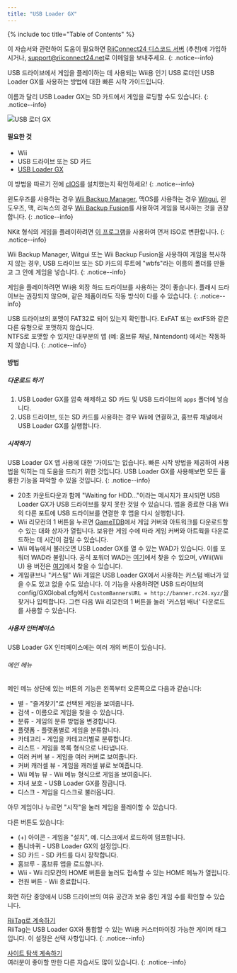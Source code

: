 ```yaml
---
title: "USB Loader GX"
---
```


{% include toc title="Table of Contents" %}

이 자습서와 관련하여 도움이 필요하면 [RiiConnect24 디스코드 서버](https://discord.gg/rc24) (추천)에 가입하시거나, [support@riiconnect24.net](mailto:support@riiconnect24.net)로 이메일을 보내주세요.
{: .notice--info}

USB 드라이브에서 게임을 플레이하는 데 사용되는 Wii용 인기 USB 로더인 USB Loader GX를 사용하는 방법에 대한 빠른 시작 가이드입니다.

이름과 달리 USB Loader GX는 SD 카드에서 게임을 로딩할 수도 있습니다.
{: .notice--info}

![USB 로더 GX](/images/usbloadergx.png)

#### 필요한 것

* Wii
* USB 드라이브 또는 SD 카드
* [USB Loader GX](https://oscwii.org/library/app/usbloader_gx)

이 방법을 따르기 전에 [cIOS](/cios)를 설치했는지 확인하세요!
{: .notice--info}

윈도우즈를 사용하는 경우 [Wii Backup Manager](/wiibackupmanager), 맥OS를 사용하는 경우 [Witgui](https://desairem.com/wordpress/category/witgui-download/), 윈도우즈, 맥, 리눅스의 경우 [Wii Backup Fusion](https://github.com/larsenv/Wii-Backup-Fusion)를 사용하여 게임을 복사하는 것을 권장합니다.
{: .notice--info}

NKit 형식의 게임을 플레이하려면 [이 프로그램](https://gbatemp.net/download/nkit.36157/)을 사용하여 먼저 ISO로 변환합니다.
{: .notice--info}

Wii Backup Manager, Witgui 또는 Wii Backup Fusion을 사용하여 게임을 복사하지 않는 경우, USB 드라이브 또는 SD 카드의 루트에 "wbfs"라는 이름의 폴더를 만들고 그 안에 게임을 넣습니다.
{: .notice--info}

게임을 플레이하려면 Wii용 외장 하드 드라이브를 사용하는 것이 좋습니다. 플래시 드라이브는 권장되지 않으며, 같은 제품이라도 작동 방식이 다를 수 있습니다.
{: .notice--info}

USB 드라이브의 포맷이 FAT32로 되어 있는지 확인합니다. ExFAT 또는 extFS와 같은 다른 유형으로 포맷하지 않습니다. <br> NTFS로 포맷할 수 있지만 대부분의 앱 (예: 홈브류 채널, Nintendont) 에서는 작동하지 않습니다.
{: .notice--info}

#### 방법

##### 다운로드 하기

1. USB Loader GX를 압축 해제하고 SD 카드 및 USB 드라이브의 `apps` 폴더에 넣습니다.
2. USB 드라이브, 또는 SD 카드를 사용하는 경우 Wii에 연결하고, 홈브류 채널에서 USB Loader GX를 실행합니다.

##### 시작하기

USB Loader GX 앱 사용에 대한 '가이드'는 없습니다. 빠른 시작 방법을 제공하여 사용법을 익히는 데 도움을 드리기 위한 것입니다. USB Loader GX를 사용해보면 모든 훌륭한 기능을 파악할 수 있을 것입니다.
{: .notice--info}

* 20초 카운트다운과 함께 "Waiting for HDD..."이라는 메시지가 표시되면 USB Loader GX가 USB 드라이브를 찾지 못한 것일 수 있습니다. 앱을 종료한 다음 Wii의 다른 포트에 USB 드라이브를 연결한 후 앱을 다시 실행합니다.
* Wii 리모컨의 1 버튼을 누르면 [GameTDB](https://gametdb.com/)에서 게임 커버와 아트워크를 다운로드할 수 있는 대화 상자가 열립니다. 보유한 게임 수에 따라 게임 커버와 아트웍을 다운로드하는 데 시간이 걸릴 수 있습니다.
* Wii 메뉴에서 불러오면 USB Loader GX를 열 수 있는 WAD가 있습니다. 이를 포워더 WAD라 불립니다. 공식 포워더 WAD는 [여기](https://sourceforge.net/projects/usbloadergx/files/Releases/Forwarders/USB%20Loader%20GX-UNEO_Forwarder_5_1_AHBPROT.wad)에서 찾을 수 있으며, vWii(Wii U) 용 버전은 [여기](https://sourceforge.net/projects/usbloadergx/files/Releases/Forwarders/USB%20Loader%20GX-UNEO_Forwarder_5_1_AHBPROT_vWii%20%28Fix%29.wad)에서 찾을 수 있습니다.
* 게임큐브나 "커스텀" Wii 게임은 USB Loader GX에서 사용하는 커스텀 배너가 있을 수도 있고 없을 수도 있습니다. 이 기능을 사용하려면 USB 드라이브의 config/GXGlobal.cfg에서 `CustomBannersURL = http://banner.rc24.xyz/`을 찾거나 입력합니다. 그런 다음 Wii 리모컨의 1 버튼을 눌러 '커스텀 배너' 다운로드를 사용할 수 있습니다.

##### 사용자 인터페이스

USB Loader GX 인터페이스에는 여러 개의 버튼이 있습니다.

###### 메인 메뉴

메인 메뉴 상단에 있는 버튼의 기능은 왼쪽부터 오른쪽으로 다음과 같습니다:

* 별 - "즐겨찾기"로 선택된 게임을 보여줍니다.
* 검색 - 이름으로 게임을 찾을 수 있습니다.
* 분류 - 게임의 분류 방법을 변경합니다.
* 플랫폼 - 플랫폼별로 게임을 분류합니다.
* 카테고리 - 게임을 카테고리별로 분류합니다.
* 리스트 - 게임을 목록 형식으로 나타냅니다.
* 여러 커버 뷰 - 게임을 여러 커버로 보여줍니다.
* 커버 캐러셀 뷰 - 게임을 캐러셀 뷰로 보여줍니다.
* Wii 메뉴 뷰 - Wii 메뉴 형식으로 게임을 보여줍니다.
* 자녀 보호 - USB Loader GX를 잠급니다.
* 디스크 - 게임을 디스크로 불러옵니다.

아무 게임이나 누르면 "시작"을 눌러 게임을 플레이할 수 있습니다.

다른 버튼도 있습니다:

* (+) 아이콘 - 게임을 "설치", 예. 디스크에서 로드하여 덤프합니다.
* 톱니바퀴 - USB Loader GX의 설정입니다.
* SD 카드 - SD 카드를 다시 장착합니다.
* 홈브루 - 홈브류 앱을 로드합니다.
* Wii - Wii 리모컨의 HOME 버튼을 눌러도 접속할 수 있는 HOME 메뉴가 열립니다.
* 전원 버튼 - Wii 종료합니다.

화면 하단 중앙에서 USB 드라이브의 여유 공간과 보유 중인 게임 수를 확인할 수 있습니다.

[RiiTag로 계속하기](riitag)<br> RiiTag는 USB Loader GX와 통합할 수 있는 Wii용 커스터마이징 가능한 게이머 태그입니다. 이 설정은 선택 사항입니다.
{: .notice--info}

[사이트 탐색 계속하기](site-navigation)<br> 여러분이 좋아할 만한 다른 자습서도 많이 있습니다.
{: .notice--info}

